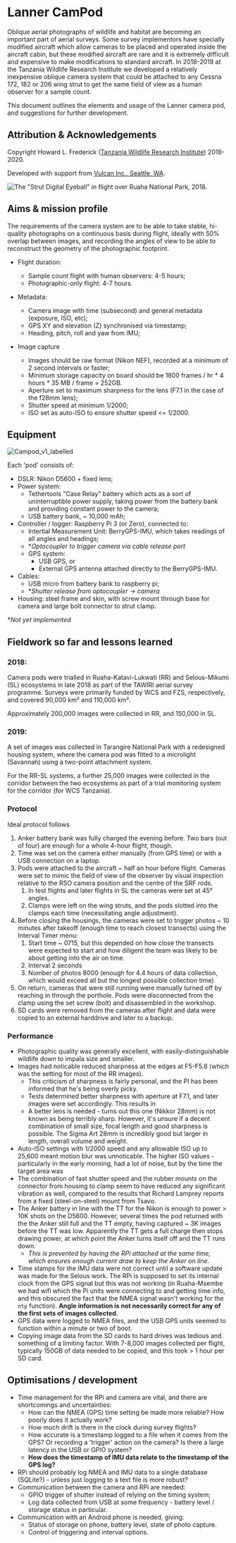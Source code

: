 # Lanner CamPod

Oblique aerial photographs of wildlife and habitat are becoming an important part of aerial surveys. Some survey implementors have specially modified aircraft which allow cameras to be placed and operated  inside the aircraft cabin, but these modified aircraft are rare and it is extremely difficult and expensive to make modifications to standard aircraft. In 2018-2019 at the Tanzania Wildlife Research Institute we developed a relatively inexpensive oblique camera system that could be attached to any Cessna 172, 182 or 206 wing strut to get the same field of view as a human observer for a sample count. 

This document outlines the elements and usage of the Lanner camera pod, and suggestions for further development. 

## Attribution & Acknowledgements

Copyright Howard L. Frederick ([Tanzania Wildlife Research Institute](https://www.tawiri.or.tz)) 2018-2020.

Developed with support from [Vulcan Inc., Seattle, WA](https://www.vulcan.com/). 

![The "Strut Digital Eyeball" in flight over Ruaha National Park, 2018.](resources/A%20E4_180304632.jpg)

## Aims & mission profile

The requirements of the camera system are to be able to take stable, hi-quality photographs on a continuous basis during flight, ideally with 50% overlap between images, and recording the angles of view to be able to reconstruct the geometry of the photographic footprint.

* Flight duration: 
  * Sample count flight with human observers: 4-5 hours;
  * Photographic-only flight: 4-7 hours.
* Metadata:
  * Camera image with time (subsecond) and general metadata (exposure, ISO, etc);
  * GPS XY and elevation (Z) synchronised via timestamp;
  * Heading, pitch, roll and yaw from IMU;

* Image capture
  * Images should be raw format (Nikon NEF), recorded at a minimum of 2 second intervals or faster;
  * Minimum storage capacity on board should be 1800 frames / hr * 4 hours * 35 MB / frame = 252GB.
  * Aperture set to maximum sharpness for the lens (F7.1 in the case of the f28mm lens);
  * Shutter speed at minimum 1/2000;
  * ISO set as auto-ISO to ensure shutter speed <= 1/2000. 



## Equipment

![Campod_v1_labelled](resources/Campod_v1_labelled.jpg)

Each 'pod' consists of:

* DSLR: Nikon D5600 + fixed lens;
* Power system:
    * Tethertools "Case Relay" battery which acts as a sort of uninterruptible power supply, taking power from the battery bank and providing constant power to the camera;
    * USB battery bank, ~ 10,000 mAh;
* Controller / logger: Raspberry Pi 3 (or Zero), connected to:
    * Intertial Measurement Unit: BerryGPS-IMU, which takes readings of all angles and headings;
    * **Optocoupler to trigger camera via cable release port*
    * GPS system:
      * USB GPS, or
      * External GPS antenna attached directly to the BerryGPS-IMU.
* Cables:
    * USB micro from battery bank to raspberry pi;
    * **Shutter release from optocoupler -> camera*
* Housing: steel frame and skin, with screw mount through base for camera and large bolt connector to strut clamp. 

**Not yet implemented*

## Fieldwork so far and lessons learned

### 2018:

Camera pods were trialled in Ruaha-Katavi-Lukwati (RR) and Selous-Mikumi (SL) ecosystems in late 2018 as part of the TAWIRI aerial survey programme. Surveys were primarily funded by WCS and FZS, respectively, and covered 90,000 km² and 110,000 km².

Approximately 200,000 images were collected in RR, and 150,000 in SL.

### 2019:

A set of images was collected in Tarangire National Park with a redesigned housing system, where the camera pod was fitted to a microlight (Savannah) using a two-point attachment system.

For the RR-SL systems, a further 25,000 images were collected in the corridor between the two ecosystems as part of a trial monitoring system for the corridor (for WCS Tanzania).

### Protocol

Ideal protocol follows

1. Anker battery bank was fully charged the evening before. Two bars (out of four) are enough for a whole 4-hour flight, though.
2. Time was set on the camera either manually (from GPS time) or with a USB connection on a laptop. 
3. Pods were attached to the aircraft ~ half an hour before flight. Cameras were set to mimic the field of view of the observer by visual inspection relative to the RSO camera position and the centre of the SRF rods.
   1. In test flights and later flights in SL the cameras were set at 45° angles.
   2. Clamps were left on the wing struts, and the pods slotted into the clamps each time (necessitating angle adjustment).
4. Before closing the housings, the cameras were set to trigger photos ~ 10 minutes after takeoff (enough time to reach closest transects) using the Interval Timer menu:
   1. Start time ~ 0715, but this depended on how close the transects were expected to start and how diligent the team was likely to be about getting into the air on time.
   2. Interval 2 seconds
   3. Number of photos 8000 (enough for 4.4 hours of data collection, which would exceed all but the longest possible collection time)
5. On return, cameras that were still running were manually turned off by reaching in through the porthole. Pods were disconnected from the clamp using the set screw (bolt) and disassembled in the workshop.
6. SD cards were removed from the cameras after flight and data were copied to an external harddrive and later to a backup.

### Performance

* Photographic quality was generally excellent, with easily-distinguishable wildlife down to impala size and smaller. 
* Images had noticable reduced sharpness at the edges at F5-F5.6 (which was the setting for most of the RR images). 
  * This criticism of sharpness is fairly personal, and the PI has been informed that he's being overly picky.
  * Tests determined better sharpness with aperture at F7.1, and later images were set accordingly. This results in 
  * A better lens is needed - turns out this one (Nikkor 28mm) is not known as being terribly sharp. However, it's unsure if a decent combination of small size, focal length and good sharpness is possible. The Sigma Art 28mm is incredibly good but  larger in length, overall volume and weight.
* Auto-ISO settings with 1/2000 speed and any allowable ISO up to 25,600 meant motion blur was unnoticable. The higher ISO values - particularly in the early morning, had a lot of noise, but by the time the target area was 
* The combination of fast shutter speed and the rubber mounts on the connector from housing to clamp seem to have reduced any significant vibration as well, compared to the results that Richard Lamprey reports from a fixed (steel-on-steel) mount from Tsavo.
* The Anker battery in line with the TT for the Nikon is enough to power > 10K shots on the D5600. However, several times the pod returned with the the Anker still full and the TT empty, having captured ~ 3K images before the TT was low. Apparently the TT gets a full charge then stops drawing power, at which point the Anker turns itself off and the TT runs down. 
  * *This is prevented by having the RPi attached at the same time, which ensures enough current draw to keep the Anker on line.*
* Time stamps for the IMU data were not correct until a software update was made for the Selous work. The RPi is supposed to set its internal clock from the GPS signal but this was not working (in Ruaha-Msembe we had wifi which the Pi units were connecting to and getting time info, and this obscured the fact that the NMEA signal wasn't working for the `ntp` function). **Angle information is not necessarily correct for any of the first sets of images collected.**
* GPS data were logged to NMEA files, and the USB GPS units seemed to function within a minute or two of boot.
* Copying image data from the SD cards to hard drives was tedious and something of a limiting factor. With 7-8,000 images collected per flight, typically 150GB of data needed to be copied, and this took > 1 hour per SD card. 



## Optimisations / development

* Time management for the RPi and camera are vital, and there are shortcomings and uncertainties:
  * How can the NMEA (GPS) time setting be made more reliable? How poorly does it actually work?
  * How much drift is there in the clock during survey flights?
  * How accurate is a timestamp logged to a file when it comes from the GPS? Or recording a 'trigger' action on the camera? Is there a large latency in the USB or GPIO system?
  * **How does the timestamp of IMU data relate to the timestamp of the GPS log?**
* RPi should probably log NMEA and IMU data to a single database (SQLite?) - unless just logging to a text file is more robust?
* Communication between the camera and RPi are needed:
  * GPIO trigger of shutter instead of relying on the timing system;
  * Log data collected from USB at some frequency - battery level / storage status in particular.
* Communication with an Android phone is needed, giving:
  * Status of storage on phone, battery level, state of photo capture.
  * Control of triggering and interval options.

